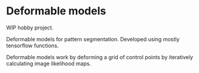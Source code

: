 # Deformable models
WIP hobby project.

Deformable models for pattern segmentation.
Developed using mostly tensorflow functions.

Deformable models work by deforming a grid of control points by iteratively calculating image likelihood maps.
